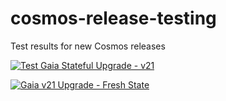# cosmos-release-testing
Test results for new Cosmos releases

[![Test Gaia Stateful Upgrade - v21](https://github.com/hyphacoop/cosmos-release-testing/actions/workflows/upgrade-gaia-v21-stateful.yml/badge.svg)](https://github.com/hyphacoop/cosmos-release-testing/actions/workflows/upgrade-gaia-v21-stateful.yml)

[![Gaia v21 Upgrade - Fresh State](https://github.com/hyphacoop/cosmos-release-testing/actions/workflows/upgrade-gaia-v21-fresh-state.yml/badge.svg)](https://github.com/hyphacoop/cosmos-release-testing/actions/workflows/upgrade-gaia-v21-fresh-state.yml)
